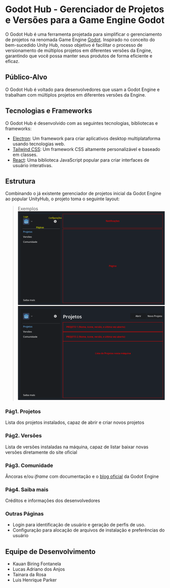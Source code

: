 # Godot Hub - Gerenciador de Projetos e Versões para a Game Engine Godot

O Godot Hub é uma ferramenta projetada para simplificar o gerenciamento de projetos na renomada Game Engine [Godot](https://godotengine.org). Inspirado no conceito do bem-sucedido Unity Hub, nosso objetivo é facilitar o processo de versionamento de múltiplos projetos em diferentes versões da Engine, garantindo que você possa manter seus produtos de forma eficiente e eficaz.

## Público-Alvo
O Godot Hub é voltado para desenvolvedores que usam a Godot Engine e trabalham com múltiplos projetos em diferentes versões da Engine. 

## Tecnologias e Frameworks
O Godot Hub é desenvolvido com as seguintes tecnologias, bibliotecas e frameworks:

- [Electron](https://www.electronjs.org/): Um framework para criar aplicativos desktop multiplataforma usando tecnologias web.
- [Tailwind CSS](https://tailwindcss.com/): Um framework CSS altamente personalizável e baseado em classes.
- [React](https://react.dev/): Uma biblioteca JavaScript popular para criar interfaces de usuário interativas.

## Estrutura
Combinando o já existente gerenciador de projetos inicial da Godot Engine ao popular UnityHub, o projeto toma o seguinte layout:

> Exemplos
![Design principal](imgs/image.png)
![Exemplo de página](imgs/image-1.png)

### Pág1. Projetos
Lista dos projetos instalados, capaz de abrir e criar novos projetos

### Pág2. Versões
Lista de versões instaladas na máquina, capaz de listar baixar novas versões diretamente do site oficial

### Pág3. Comunidade
Âncoras e/ou *iframe* com documentação e o [blog oficial](https://godotengine.org/blog/) da Godot Engine

### Pág4. Saiba mais
Créditos e informações dos desenvolvedores

### Outras Páginas
- Login para identificação de usuário e geração de perfis de uso.
- Configuração para alocação de arquivos de instalação e preferências do usuário

## Equipe de Desenvolvimento
- Kauan Biring Fontanela
- Lucas Adriano dos Anjos
- Tainara da Rosa
- Luis Henrique Parker
